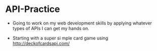 # API-Practice

* Going to work on my web development skills by applying whatever types of APIs I can get my hands on.

* Starting with a super si mple card game using http://deckofcardsapi.com/

